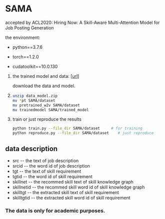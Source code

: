 # SAMA
 accepted by ACL2020: Hiring Now: A Skill-Aware Multi-Attention Model for Job Posting Generation

the environment:

+ python==3.7.6

+ torch==1.2.0

+ cudatoolkit==10.0.130

  

1. the trained model and data: [[url](https://drive.google.com/open?id=15bQqsOTVZrVbi-ivxfiYAALHohYQnt6P)]

   download the data and model.  


2. ```bash
   unzip data_model.zip
   mv *pt SAMA/dataset
   mv pretrained_w2v SAMA/dataset
   mv trainedmodel SAMA/trained_model
   ```

3. train or just reproduce the results

   ```bash
   python train.py --file_dir SAMA/dataset     # for training
   python reproduce.py --file_dir SAMA/dataset    # just reproduce
   ```

## data description
+ src -- the text of job description  
+ srcid -- the word id of job description  
+ tgt -- the text of skill requirement  
+ tgtid -- the word id of skill requirement  
+ skillnet -- the recommed skill text of skill knowledge graph  
+ skillnetid -- the recommed skill word id of skill knowledge graph  
+ skilltgt -- the extracted skill text of skill requirement  
+ skilltgtid -- the extracted skill word id of skill requirement  

### The data is only for academic purposes.
